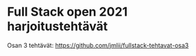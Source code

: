 # Full Stack open 2021 harjoitustehtävät

Osan 3 tehtävät: https://github.com/jmlii/fullstack-tehtavat-osa3 
